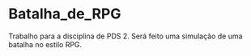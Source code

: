 # Batalha_de_RPG
Trabalho para a disciplina de PDS 2. Será feito uma simulação de uma batalha no estilo RPG.
